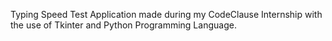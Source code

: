 Typing Speed Test Application made during my CodeClause Internship with the use of Tkinter and Python Programming Language.
